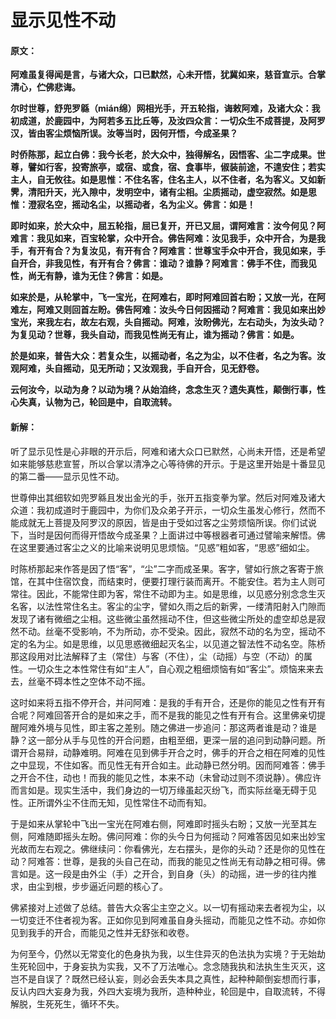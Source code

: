 # 显示见性不动

#### 原文：

**阿难虽复得闻是言，与诸大众，口已默然，心未开悟，犹冀如来，慈音宣示。合掌清心，伫佛悲诲。**

**尔时世尊，舒兜罗緜（mián绵）网相光手，开五轮指，诲敕阿难，及诸大众：我初成道，於鹿园中，为阿若多五比丘等，及汝四众言：一切众生不成菩提，及阿罗汉，皆由客尘烦恼所误。汝等当时，因何开悟，今成圣果？**

**时侨陈那，起立白佛：我今长老，於大众中，独得解名，因悟客、尘二字成果。世尊，譬如行客，投寄旅亭，或宿、或食，宿、食事毕，俶装前途，不遑安住；若实主人，自无攸往。如是思惟：不住名客，住名主人，以不住者，名为客义。又如新霁，清阳升天，光入隙中，发明空中，诸有尘相。尘质摇动，虚空寂然。如是思惟：澄寂名空，摇动名尘，以摇动者，名为尘义。佛言：如是！**

**即时如来，於大众中，屈五轮指，屈已复开，开已又屈，谓阿难言：汝今何见？阿难言：我见如来，百宝轮掌，众中开合。佛告阿难：汝见我手，众中开合，为是我手，有开有合？为复汝见，有开有合？阿难言：世尊宝手众中开合，我见如来，手自开合，非我见性，有开有合？佛言：谁动？谁静？阿难言：佛手不住，而我见性，尚无有静，谁为无住？佛言：如是。**

**如来於是，从轮掌中，飞一宝光，在阿难右，即时阿难回首右盼；又放一光，在阿难左，阿难又则回首左盼。佛告阿难：汝头今日何因摇动？阿难言：我见如来出妙宝光，来我左右，故左右观，头自摇动。阿难，汝盼佛光，左右动头，为汝头动？为复见动？世尊，我头自动，而我见性尚无有止，谁为摇动？佛言：如是。**

**於是如来，普告大众：若复众生，以摇动者，名之为尘，以不住者，名之为客。汝观阿难，头自摇动，见无所动；又汝观我，手自开合，见无舒卷。**

**云何汝今，以动为身？以动为境？从始洎终，念念生灭？遗失真性，颠倒行事，性心失真，认物为己，轮回是中，自取流转。**

#### 新解：

听了显示见性是心非眼的开示后，阿难和诸大众口已默然，心尚未开悟，还是希望如来能够慈悲宣誓，所以合掌以清净之心等待佛的开示。于是这里开始是十番显见的第二番——显示见性不动。

世尊伸出其细软如兜罗緜且发出金光的手，张开五指变拳为掌。然后对阿难及诸大众道：我初成道时于鹿园中，为你们及众弟子开示，一切众生虽发心修行，然而不能成就无上菩提及阿罗汉的原因，皆是由于受如过客之尘劳烦恼所误。你们试说下，当时是因何而得开悟故今成圣果？上面讲过中等根器者可通过譬喻来解悟。佛在这里要通过客尘之义的比喻来说明见思烦恼。“见惑”粗如客，“思惑”细如尘。

时陈桥那起来作答是因了悟“客”，“尘”二字而成圣果。客字，譬如行旅之客寄于旅馆，在其中住宿饮食，而结束时，便要打理行装而离开。不能安住。若为主人则可常往。因此，不能常住即为客，常住不动即为主。如是思维，以见惑分别念念生灭名客，以法性常住名主。客尘的尘字，譬如久雨之后的新霁，一缕清阳射入门隙而发现了诸有微细之尘相。这些微尘虽然摇动不住，但这些微尘所处的虚空却总是寂然不动。丝毫不受影响，不为所动，亦不受染。因此，寂然不动的名为空，摇动不定的名为尘。如是思维，以见思惑微细起灭名尘，以见道之智法性不动名空。陈桥那这段用对比法解释了主（常住）与客（不住），尘（动摇）与空（不动）的属性。一切众生之本性常住有如“主人”，自心观之粗细烦恼有如“客尘”。烦恼来来去去，丝毫不碍本性之空体不动不摇。

这时如来将五指不停开合，并问阿难：是我的手有开合，还是你的能见之性有开有合呢？阿难回答开合的是如来之手，而不是我的能见之性有开有合。这里佛亲切提醒阿难外境与见性，即主客之差别。随之佛进一步追问：那这两者谁是动？谁是静？这一部分从手与见性的开合问题，由粗至细，更深一层的追问到动静问题。所谓开合易辩，动静难明。阿难在见到佛手开合之时，佛手的开合之相在阿难的见性之中显现，不住如客。而见性无有开合如主。此动静已然分明。因而阿难答：佛手之开合不住，动也！而我的能见之性，本来不动（未曾动过则不须说静）。佛应许而言如是。现实生活中，我们身边的一切万缘虽起灭纷飞，而实际丝毫无碍于见性。正所谓外尘不住而无知，见性常住不动而有知。

于是如来从掌轮中飞出一宝光在阿难右侧，阿难即时摇头右盼；又放一光至其左侧，阿难随即摇头左盼。佛问阿难：你的头今日为何摇动？阿难答因见如来出妙宝光故而左右观之。佛继续问：你看佛光，左右摆头，是你的头动？还是你的见性在动？阿难答：世尊，是我的头自己在动，而我的能见之性尚无有动静之相可得。佛言如是。这一段是由外尘（手）之开合，到自身（头）的动摇，进一步的往内推求，由尘到根，步步逼近问题的核心了。

佛紧接对上述做了总结。普告大众客尘主空之义。以一切有摇动来去者视为尘，以一切变迁不住者视为客。正如你见到阿难虽自身头摇动，而能见之性不动。亦如你见到我手的开合，而能见之性并无舒张和收卷。

为何至今，仍然以无常变化的色身执为我，以生住异灭的色法执为实境？于无始劫生死轮回中，于身妄执为实我，又不了万法唯心。念念随我执和法执生生灭灭，这岂不是自误了？既然已经认妄，则必会丢失本具之真性，起种种颠倒妄想而行事，反认内四大妄身为我，外四大妄境为我所，造种种业，轮回是中，自取流转，不得解脱，生死死生，循环不失。